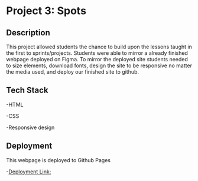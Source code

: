 # Project 3: Spots

## Description

This project allowed students the chance to build upon the lessons taught in the first to sprints/projects. Students were able to mirror a already finished webpage deployed on Figma. To mirror the deployed site students needed to size elements, download fonts, design the site to be responsive no matter the media used, and deploy our finished site to github.

## Tech Stack

-HTML

-CSS

-Responsive design

## Deployment

This webpage is deployed to Github Pages

-[Deployment Link:](https://cravis5.github.io/se_project_spots/)

